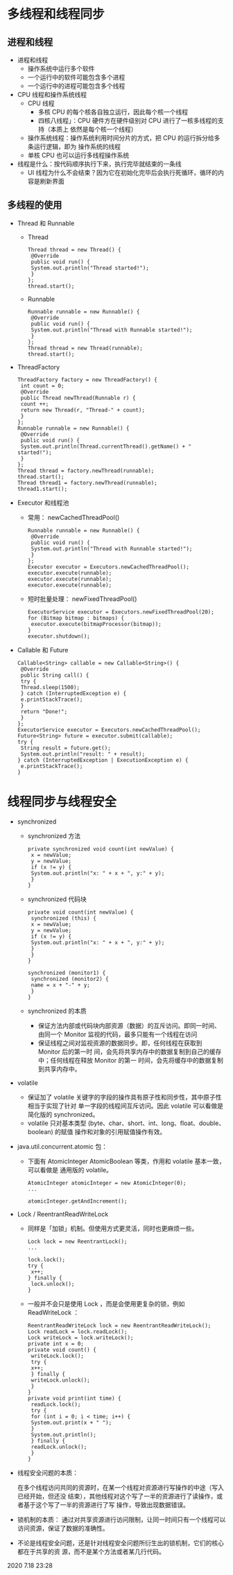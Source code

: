 # 多线程和线程同步

## 进程和线程

- 进程和线程 
  - 操作系统中运⾏多个软件 
  - ⼀个运⾏中的软件可能包含多个进程 
  - ⼀个运⾏中的进程可能包含多个线程
- CPU 线程和操作系统线程
  - CPU 线程
    - 多核 CPU 的每个核各⾃独⽴运⾏，因此每个核⼀个线程 
    - 四核⼋线程」：CPU 硬件⽅在硬件级别对 CPU 进⾏了⼀核多线程的⽀持（本质上 依然是每个核⼀个线程）
  - 操作系统线程：操作系统利⽤时间分⽚的⽅式，把 CPU 的运⾏拆分给多条运⾏逻辑，即为 操作系统的线程
  - 单核 CPU 也可以运⾏多线程操作系统
- 线程是什么：按代码顺序执⾏下来，执⾏完毕就结束的⼀条线
  - UI 线程为什么不会结束？因为它在初始化完毕后会执⾏死循环，循环的内容是刷新界⾯

## 多线程的使⽤

- Thread 和 Runnable

  - Thread

    ```
    Thread thread = new Thread() {
     @Override
     public void run() {
     System.out.println("Thread started!");
     }
    };
    thread.start();
    ```

  - Runnable

    ```
    Runnable runnable = new Runnable() {
     @Override
     public void run() {
     System.out.println("Thread with Runnable started!");
     }
    };
    Thread thread = new Thread(runnable);
    thread.start();
    ```

- ThreadFactory

  ```
  ThreadFactory factory = new ThreadFactory() {
   int count = 0;
   @Override
   public Thread newThread(Runnable r) {
   count ++;
   return new Thread(r, "Thread-" + count);
   }
  };
  Runnable runnable = new Runnable() {
   @Override
   public void run() {
   System.out.println(Thread.currentThread().getName() + "
  started!");
   }
  };
  Thread thread = factory.newThread(runnable);
  thread.start();
  Thread thread1 = factory.newThread(runnable);
  thread1.start();
  ```

- Executor 和线程池

  - 常⽤： newCachedThreadPool()

    ```
    Runnable runnable = new Runnable() {
     @Override
     public void run() {
     System.out.println("Thread with Runnable started!");
     }
    };
    Executor executor = Executors.newCachedThreadPool();
    executor.execute(runnable);
    executor.execute(runnable);
    executor.execute(runnable);
    ```

  - 短时批量处理： newFixedThreadPool()

    ```
    ExecutorService executor = Executors.newFixedThreadPool(20);
    for (Bitmap bitmap : bitmaps) {
     executor.execute(bitmapProcessor(bitmap));
    }
    executor.shutdown();
    ```

- Callable 和 Future

  ```
  Callable<String> callable = new Callable<String>() {
   @Override
   public String call() {
   try {
   Thread.sleep(1500);
   } catch (InterruptedException e) {
   e.printStackTrace();
   }
   return "Done!";
   }
  };
  ExecutorService executor = Executors.newCachedThreadPool();
  Future<String> future = executor.submit(callable);
  try {
   String result = future.get();
   System.out.println("result: " + result);
  } catch (InterruptedException | ExecutionException e) {
   e.printStackTrace();
  }
  ```

  

# 线程同步与线程安全

- synchronized

  - synchronized ⽅法

    ```
    private synchronized void count(int newValue) {
     x = newValue;
     y = newValue;
     if (x != y) {
     System.out.println("x: " + x + ", y:" + y);
     }
    }
    ```

  - synchronized 代码块

    ```
    private void count(int newValue) {
     synchronized (this) {
     x = newValue;
     y = newValue;
     if (x != y) {
     System.out.println("x: " + x + ", y:" + y);
     }
     }
    }
    ```

    ```
    synchronized (monitor1) {
     synchronized (monitor2) {
     name = x + "-" + y;
     }
    }
    ```

  - synchronized 的本质
    - 保证⽅法内部或代码块内部资源（数据）的互斥访问。即同⼀时间、由同⼀个 Monitor 监视的代码，最多只能有⼀个线程在访问
    - 保证线程之间对监视资源的数据同步。即，任何线程在获取到 Monitor 后的第⼀时 间，会先将共享内存中的数据复制到⾃⼰的缓存中；任何线程在释放 Monitor 的第⼀ 时间，会先将缓存中的数据复制到共享内存中。

- volatile

  - 保证加了 volatile 关键字的字段的操作具有原⼦性和同步性，其中原⼦性相当于实现了针对 单⼀字段的线程间互斥访问。因此 volatile 可以看做是简化版的 synchronized。 
  - volatile 只对基本类型 (byte、char、short、int、long、float、double、boolean) 的赋值 操作和对象的引⽤赋值操作有效。

- java.util.concurrent.atomic 包：

  - 下⾯有 AtomicInteger AtomicBoolean 等类，作⽤和 volatile 基本⼀致，可以看做是 通⽤版的 volatile。

    ```
    AtomicInteger atomicInteger = new AtomicInteger(0);
    ...
    
    atomicInteger.getAndIncrement();
    ```

- Lock / ReentrantReadWriteLock

  - 同样是「加锁」机制。但使⽤⽅式更灵活，同时也更麻烦⼀些。

    ```
    Lock lock = new ReentrantLock();
    ...
    
    lock.lock();
    try {
     x++;
    } finally {
     lock.unlock();
    }
    ```

  - ⼀般并不会只是使⽤ Lock ，⽽是会使⽤更复杂的锁，例如 ReadWriteLock ：

    ```
    ReentrantReadWriteLock lock = new ReentrantReadWriteLock();
    Lock readLock = lock.readLock();
    Lock writeLock = lock.writeLock();
    private int x = 0;
    private void count() {
     writeLock.lock();
     try {
     x++;
     } finally {
     writeLock.unlock();
     }
    }
    private void print(int time) {
     readLock.lock();
     try {
     for (int i = 0; i < time; i++) {
     System.out.print(x + " ");
     }
     System.out.println();
     } finally {
     readLock.unlock();
     }
    }
    ```

    

- 线程安全问题的本质：

   在多个线程访问共同的资源时，在某⼀个线程对资源进⾏写操作的中途（写⼊已经开始，但还没 结束），其他线程对这个写了⼀半的资源进⾏了读操作，或者基于这个写了⼀半的资源进⾏了写 操作，导致出现数据错误。

- 锁机制的本质： 通过对共享资源进⾏访问限制，让同⼀时间只有⼀个线程可以访问资源，保证了数据的准确性。

- 不论是线程安全问题，还是针对线程安全问题所衍⽣出的锁机制，它们的核⼼都在于共享的资 源，⽽不是某个⽅法或者某⼏⾏代码。

2020 7.18 23:28
